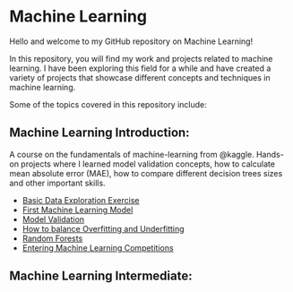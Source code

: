 # Machine Learning 

Hello and welcome to my GitHub repository on Machine Learning!

In this repository, you will find my work and projects related to machine learning. I have been exploring this field for a while and have created a variety of projects that showcase different concepts and techniques in machine learning.

Some of the topics covered in this repository include:

## Machine Learning Introduction:

A course on the fundamentals of machine-learning from @kaggle. Hands-on projects where I learned model validation concepts, how to calculate mean absolute error (MAE), how to compare different decision trees sizes and other important skills.

- [Basic Data Exploration Exercise](https://github.com/laryferreira/MachineLearningIntro/blob/studies/first-coding.ipynb)
- [First Machine Learning Model](https://github.com/laryferreira/MachineLearningIntro/blob/studies/machine-learning-model.ipynb)
- [Model Validation](https://github.com/laryferreira/MachineLearningIntro/blob/studies/model-validation.ipynb)
- [How to balance Overfitting and Underfitting](https://github.com/laryferreira/MachineLearningIntro/blob/studies/underfitting-and-overfitting.ipynb)
- [Random Forests](https://github.com/laryferreira/MachineLearningIntro/blob/studies/random-forests.ipynb)
- [Entering Machine Learning Competitions](https://github.com/laryferreira/MachineLearningIntro/blob/studies/machine-learning-competitions.ipynb)

## Machine Learning Intermediate:

